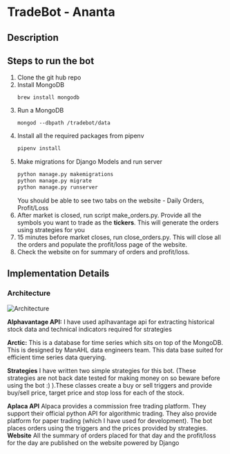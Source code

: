 # TradeBot - Ananta
## Description




## Steps to run the bot

1. Clone the git hub repo
2. Install MongoDB 
    ```
    brew install mongodb 
    ```
3. Run a MongoDB
    ```shell script
    mongod --dbpath /tradebot/data
    ```
4. Install all the required packages from pipenv
    ```python
    pipenv install
    ```
5. Make migrations for Django Models and run server
   ```python
   python manage.py makemigrations
   python manage.py migrate
   python manage.py runserver
    ```
    You should be able to see two tabs on the website - Daily Orders, Profit/Loss
6. After market is closed, run script make_orders.py. Provide all the symbols you want to trade as the **tickers**. This will generate the orders using strategies for you
7. 15 minutes before market closes, run close_orders.py. This will close all the orders and populate the profit/loss page of the website.
8. Check the website on for summary of orders and profit/loss.

## Implementation Details
### Architecture
![Architecture](/Ananta_architecture.png) 

**Alphavantage API:** I have used aplhavantage api for extracting historical stock data and technical indicators required for strategies

**Arctic:** This is a database for time series which sits on top of the MongoDB. This is designed by ManAHL data engineers team. This data base suited for efficient time series data querying.

**Strategies** I have written two simple strategies for this bot. (These strategies are not back date tested for making money on so beware before using the bot :) ).These classes create a buy or sell triggers and provide buy/sell price, target price and stop loss for each of the stock.

**Aplaca API** Alpaca provides a commission free trading platform. They support their official python API for algorithmic trading. They also provide platform for paper trading (which I have used for development). The bot places orders using the triggers and the prices provided by strategies.
**Website** All the summary of orders placed for that day and the profit/loss for the day are published on the website powered by Django  
 
